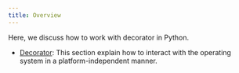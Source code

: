 ```yaml
---
title: Overview
---
```


Here, we discuss how to work with decorator in Python.

* [Decorator](ch7_decorator.md): This section explain how to interact with the operating system in a platform-independent manner. 

